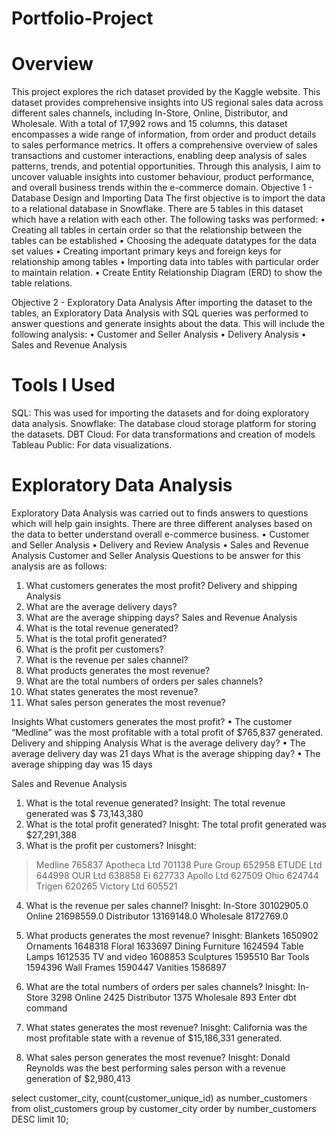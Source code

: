 # Portfolio-Project
# Overview

This project explores the rich dataset provided by the Kaggle website. This dataset provides comprehensive insights into US regional sales data across different sales channels, including In-Store, Online, Distributor, and Wholesale. With a total of 17,992 rows and 15 columns, this dataset encompasses a wide range of information, from order and product details to sales performance metrics. It offers a comprehensive overview of sales transactions and customer interactions, enabling deep analysis of sales patterns, trends, and potential opportunities. Through this analysis, I aim to uncover valuable insights into customer behaviour, product performance, and overall business trends within the e-commerce domain.
Objective 1 - Database Design and Importing Data
The first objective is to import the data to a relational database in Snowflake. There are 5 tables in this dataset which have a relation with each other. The following tasks was performed:
•	Creating all tables in certain order so that the relationship between the tables can be established
•	Choosing the adequate datatypes for the data set values
•	Creating important primary keys and foreign keys for relationship among tables
•	Importing data into tables with particular order to maintain relation.
•	Create Entity Relationship Diagram (ERD) to show the table relations.

Objective 2 - Exploratory Data Analysis
After importing the dataset to the tables, an Exploratory Data Analysis with SQL queries was performed to answer questions and generate insights about the data. This will include the following analysis:
•	Customer and Seller Analysis
•	Delivery Analysis
•	Sales and Revenue Analysis

# Tools I Used
SQL: This was used for importing the datasets and for doing exploratory data analysis.
Snowflake: The database cloud storage platform for storing the datasets.
DBT Cloud: For data transformations and creation of models
Tableau Public: For data visualizations.

# Exploratory Data Analysis
Exploratory Data Analysis was carried out to finds answers to questions which will help gain insights. There are three different analyses based on the data to better understand overall e-commerce business.
•	Customer and Seller Analysis
•	Delivery and Review Analysis
•	Sales and Revenue Analysis 
Customer and Seller Analysis
Questions to be answer for this analysis are as follows:
1.	What customers generates the most profit?
Delivery and shipping Analysis
1.	What are the average delivery days?
2.	What are the average shipping days?
Sales and Revenue Analysis 
1.	What is the total revenue generated?
2.	What is the total profit generated?
3.	What is the profit per customers?
4.	What is the revenue per sales channel?
5.	What products generates the most revenue?
6.	What are the total numbers of orders per sales channels?
7.	What states generates the most revenue?
8.	What sales person generates the most revenue?

Insights
What customers generates the most profit?
•	The customer “Medline” was the most profitable with a total profit of $765,837 generated.
Delivery and shipping Analysis
What is the average delivery day?
•	The average delivery day was 21 days 
What is the average shipping day?
•	The average shipping day was 15 days


Sales and Revenue Analysis 
1.	What is the total revenue generated?
Insight: The total revenue generated was $ 73,143,380
2.	What is the total profit generated?
Inisght: The total profit generated was $27,291,388
3.	What is the profit per customers?
Inisght: 
> Medline 765837
> Apotheca Ltd 701138
> Pure Group	652958
> ETUDE Ltd	644998
> OUR Ltd	638858
> Ei 	627733
> Apollo Ltd	627509
> Ohio 	624744
> Trigen 	620265
> Victory Ltd	605521

4.	What is the revenue per sales channel?
Inisght: 
In-Store	30102905.0
Online	21698559.0
Distributor	13169148.0
Wholesale	8172769.0


5.	What products generates the most revenue?
Inisght: 
Blankets	1650902
Ornaments	1648318
Floral	1633697
Dining Furniture	1624594
Table Lamps	1612535
TV and video	1608853
Sculptures	1595510
Bar Tools	1594396
Wall Frames	1590447
Vanities	1586897

6.	What are the total numbers of orders per sales channels?
Inisght: 
In-Store	3298
Online	2425
Distributor	1375
Wholesale	893
Enter dbt command

7.	What states generates the most revenue?
Inisght: California was the most profitable state with a revenue of $15,186,331 generated.
8.	What sales person generates the most revenue?
Inisght: Donald Reynolds was the best performing sales person with a revenue generation of $2,980,413


select customer_city, count(customer_unique_id) as number_customers
from olist_customers
group by customer_city
order by number_customers DESC
limit 10;



